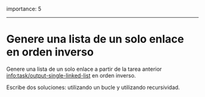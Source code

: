 importance: 5

---

# Genere una lista de un solo enlace en orden inverso

Genere una lista de un solo enlace a partir de la tarea anterior <info:task/output-single-linked-list> en orden inverso.

Escribe dos soluciones: utilizando un bucle y utilizando recursividad.
